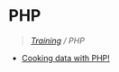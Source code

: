 # PHP
>_[Training](https://github.com/simplonco/training) / PHP_

* [Cooking data with PHP!](https://github.com/simplonco/Cooking-data-with-PHP)
